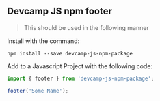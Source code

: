 ## Devcamp JS npm footer

> This should be used in the following manner

Install with the command:

```
npm install --save devcamp-js-npm-package
```

Add to a Javascript Project with the following code:

````javascript
import { footer } from 'devcamp-js-npm-package';

footer('Some Name');
````